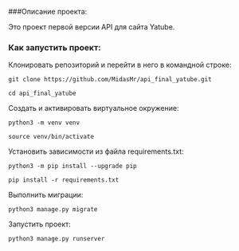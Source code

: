 ###Описание проекта: 

Это проект первой версии API для сайта Yatube.
### Как запустить проект:

Клонировать репозиторий и перейти в него в командной строке:

```
git clone https://github.com/MidasMr/api_final_yatube.git
```

```
cd api_final_yatube
```

Cоздать и активировать виртуальное окружение:

```
python3 -m venv venv
```

```
source venv/bin/activate
```

Установить зависимости из файла requirements.txt:

```
python3 -m pip install --upgrade pip
```

```
pip install -r requirements.txt
```

Выполнить миграции:

```
python3 manage.py migrate
```

Запустить проект:

```
python3 manage.py runserver
```
